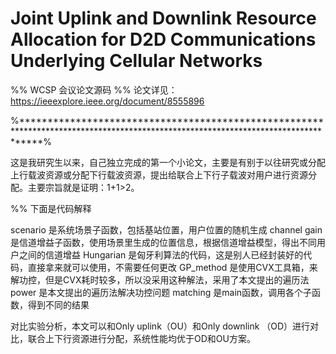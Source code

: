 # Joint Uplink and Downlink Resource Allocation for D2D Communications Underlying Cellular Networks
%% WCSP 会议论文源码
%% 论文详见：https://ieeexplore.ieee.org/document/8555896

%***********************************************************************************************************************************%

这是我研究生以来，自己独立完成的第一个小论文，主要是有别于以往研究或分配上行载波资源或分配下行载波资源，提出给联合上下行子载波对用户进行资源分配。主要宗旨就是证明：1+1>2。

%% 下面是代码解释

scenario            是系统场景子函数，包括基站位置，用户位置的随机生成
channel gain        是信道增益子函数，使用场景里生成的位置信息，根据信道增益模型，得出不同用户之间的信道增益
Hungarian           是匈牙利算法的代码，这是别人已经封装好的代码，直接拿来就可以使用，不需要任何更改
GP_method           是使用CVX工具箱，来解功控，但是CVX耗时较多，所以没采用这种解法，采用了本文提出的遍历法
power               是本文提出的遍历法解决功控问题
matching            是main函数，调用各个子函数，得到不同的结果

对比实验分析，本文可以和Only uplink（OU）和Only downlink （OD）进行对比，联合上下行资源进行分配，系统性能均优于OD和OU方案。

